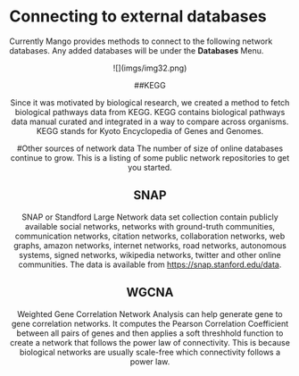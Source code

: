 # Connecting to external databases

Currently Mango provides methods to connect to the following network databases. Any added databases will be under the **Databases** Menu.
<center>
![](imgs/img32.png)

##KEGG

Since it was motivated by biological research, we created a method to fetch biological pathways data from KEGG. KEGG contains biological pathways data manual curated and integrated in a way to compare across organisms. KEGG stands for Kyoto Encyclopedia of Genes and Genomes.


#Other sources of network data
The number of size of online databases continue to grow. This is a listing of some public network repositories to get you started.


SNAP
--
SNAP or Standford Large Network data set collection contain publicly available social networks, networks with ground-truth communities, communication networks, citation networks, collaboration networks, web graphs, amazon networks, internet networks, road networks, autonomous systems, signed networks, wikipedia networks, twitter and other online communities. The data is available from https://snap.stanford.edu/data. 

WGCNA
---
Weighted Gene Correlation Network Analysis can help generate gene to gene correlation networks. It computes the Pearson Correlation Coefficient between all pairs of genes and then applies a soft threshhold function to create a network that follows the power law of connectivity. This is because biological networks are usually scale-free which connectivity follows a power law.